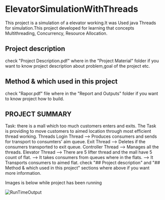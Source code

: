 # ElevatorSimulationWithThreads
This project is a simulation of a elevator working.It was Used java Threads for simulation.This project developed for learning that concepts Multithreading, Concurrency, Resource Allocation.
## Project description

check "Project Description.pdf" where in the "Project Material" folder if you want to know project description about problem,goal of the project etc.

## Method & which used in this project

check "Rapor.pdf" file where in the "Report and Outputs" folder if you want to know project how to build.


## PROJECT SUMMARY

Task:
	there is a mall which too much customers enters and exits. 
	The Task is providing to move customers to aimed location through most efficient thread working.
Threads
	Login Thread
		--> Produces consumers and sends for transport to consumters' aim queue.
	Exit Thread
		--> Deletes if the consumers transported to exit queue.
	Controller Thread
		--> Manages all the threads.
	Elevator Thread
		--> There are 5 lifter thread and the mall have 5 count of flat.
		--> It takes consumers from queues where in the flats.
		--> It Transports consumers to aimed flat.
check "## Project description" and "## Method & which used in this project" sections where above if you want more information.


Images is below while project has been running

![RunTimeOutput](https://user-images.githubusercontent.com/44205116/126507292-eb148542-d367-48bc-93ad-06b4df5c7818.gif)
